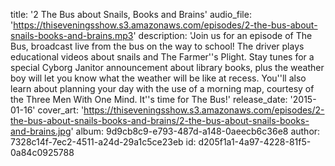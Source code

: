 title: '2 The Bus about Snails, Books and Brains'
audio_file: 'https://thiseveningsshow.s3.amazonaws.com/episodes/2-the-bus-about-snails-books-and-brains.mp3'
description: 'Join us for an episode of The Bus, broadcast live from the bus on the way to school! The driver plays educational videos about snails and The Farmer''s Plight. Stay tunes for a special Cyborg Janitor announcement about library books, plus the weather boy will let you know what the weather will be like at recess. You''ll also learn about planning your day with the use of a morning map, courtesy of the Three Men With One Mind. It''s time for The Bus!'
release_date: '2015-01-16'
cover_art: 'https://thiseveningsshow.s3.amazonaws.com/episodes/2-the-bus-about-snails-books-and-brains/2-the-bus-about-snails-books-and-brains.jpg'
album: 9d9cb8c9-e793-487d-a148-0aeecb6c36e8
author: 7328c14f-7ec2-4511-a24d-29a1c5ce23eb
id: d205f1a1-4a97-4228-81f5-0a84c0925788
